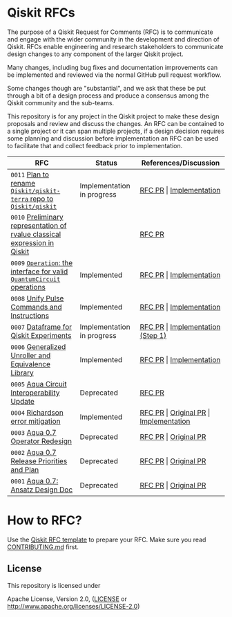 # Qiskit RFCs

The purpose of a Qiskit Request for Comments (RFC) is to communicate and engage
with the wider community in the development and direction of Qiskit. RFCs enable
engineering and research stakeholders to communicate design changes to any
component of the larger Qiskit project.

Many changes, including bug fixes and documentation improvements can be
implemented and reviewed via the normal GitHub pull request workflow.

Some changes though are "substantial", and we ask that these be put through a
bit of a design process and produce a consensus among the Qiskit community and
the sub-teams.

This repository is for any project in the Qiskit project to make these design
proposals and review and discuss the changes. An RFC can be contained to a
single project or it can span multiple projects, if a design decision requires
some planning and discussion before implementation an RFC can be used to
facilitate that and collect feedback prior to implementation.

| RFC | Status | References/Discussion |
| --- | ------ | --------------------- |
| `0011` [Plan to rename `Qiskit/qiskit-terra` repo to `Qiskit/qiskit`](0011-repo-rename.md) | Implementation in progress | [RFC PR](https://github.com/Qiskit/RFCs/pull/31) \| [Implementation](https://github.com/Qiskit/RFCs/issues/41) |
| `0010` [Preliminary representation of rvalue classical expression in Qiskit](0010-simple-classical-representations.md) | | [RFC PR](https://github.com/Qiskit/RFCs/pull/30) |
| `0009` [`Operation`: the interface for valid `QuantumCircuit` operations](0009-interface-for-circuit-operations.md) | Implemented | [RFC PR](https://github.com/Qiskit/RFCs/pull/25) \| [Implementation](https://github.com/Qiskit/qiskit-terra/pull/7087)|
| `0008` [Unify Pulse Commands and Instructions](0008-unify-pulse-commands-and-instructions.md) | Implemented | [RFC PR](https://github.com/Qiskit/RFCs/pull/12) \| [Implementation](https://github.com/Qiskit/qiskit-terra/issues/3750)
| `0007` [Dataframe for Qiskit Experiments](0007-experiment-dataframe.md) | Implementation in progress | [RFC PR](https://github.com/Qiskit/rfcs/pull/28) \| [Implementation (Step 1)](https://github.com/Qiskit/qiskit-experiments/pull/1133) |
| `0006` [Generalized Unroller and Equivalence Library](0006-rfc-generalized-unroller-and-equivalence-library.md) | Implemented | [RFC PR](https://github.com/Qiskit/rfcs/pull/6) \| [Implementation](https://github.com/Qiskit/qiskit-terra/pull/3946)|
| `0005` [Aqua Circuit Interoperability Update](0005-Aqua_circuit_interoperability.md) | Deprecated | [RFC PR](https://github.com/Qiskit/RFCs/pull/17) |
| `0004` [Richardson error mitigation](0004-error-mitigation.md) | Implemented | [RFC PR](https://github.com/Qiskit/rfcs/pull/3) \| [Original PR](https://github.com/Qiskit/qiskit-metapackage/pull/768) \| [Implementation](https://github.com/qiskit-community/prototype-zne) | 
| `0003` [Aqua 0.7 Operator Redesign](0003-Aqua_0.7_operator_redesign.md) | Deprecated | [RFC PR](https://github.com/Qiskit/rfcs/pull/8) \| [Original PR](https://github.com/Qiskit/qiskit-aqua/pull/742)|
| `0002` [Aqua 0.7 Release Priorities and Plan](0002-Aqua_0.7_release_priorities_and_plan.md) | Deprecated |[RFC PR](https://github.com/Qiskit/rfcs/pull/7) \| [Original PR](https://github.com/Qiskit/qiskit-aqua/pull/785)|
| `0001` [Aqua 0.7: Ansatz Design Doc](0001-ansatz-rfc.md) | Deprecated |[RFC PR](https://github.com/Qiskit/rfcs/pull/5) \| [Original PR](https://github.com/Qiskit/qiskit-aqua/pull/747) |


# How to RFC?
Use the [Qiskit RFC template](0000-template.md) to prepare your RFC. Make sure you read [CONTRIBUTING.md](CONTRIBUTING.md) first.

## License
[License]: #license

This repository is licensed under

 Apache License, Version 2.0, ([LICENSE](LICENSE) or <http://www.apache.org/licenses/LICENSE-2.0>)
